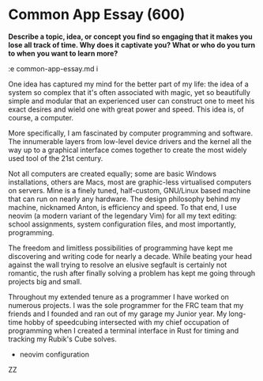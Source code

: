 # Common App Essay (600)

**Describe a topic, idea, or concept you find so engaging that it makes you lose
all track of time. Why does it captivate you? What or who do you turn to when
you want to learn more?**

:e common-app-essay.md
i

One idea has captured my mind for the better part of my life: the idea of a
system so complex that it's often associated with magic, yet so beautifully
simple and modular that an experienced user can construct one to meet his exact
desires and wield one with great power and speed. This idea is, of course, a
computer.

More specifically, I am fascinated by computer programming and software. The
innumerable layers from low-level device drivers and the kernel all the way up
to a graphical interface comes together to create the most widely used tool of
the 21st century. 

Not all computers are created equally; some are basic Windows installations,
others are Macs, most are graphic-less virtualised computers on servers. Mine
is a finely tuned, half-custom, GNU/Linux based machine that can run on nearly
any hardware. The design philosophy behind my machine, nicknamed Anton, is
efficiency and speed. To that end, I use neovim (a modern variant of the
legendary Vim) for all my text editing: school assignments, system
configuration files, and most importantly, programming.

The freedom and limitless possibilities of programming have kept me discovering
and writing code for nearly a decade. While beating your head against the wall
trying to resolve an elusive segfault is certainly not romantic, the rush after
finally solving a problem has kept me going through projects big and small.

Throughout my extended tenure as a programmer I have worked on numerous
projects. I was the sole programmer for the FRC team that my friends and I
founded and ran out of my garage my Junior year. My long-time hobby of
speedcubing intersected with my chief occupation of programming when I created
a terminal interface in Rust for timing and tracking my Rubik's Cube solves.
- neovim configuration

ZZ
